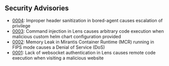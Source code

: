 ## Security Advisories

* [0004](/advisories/0004.md): Improper header sanitization in bored-agent causes escalation of privilege
* [0003](/advisories/0003.md): Command injection in Lens causes arbitrary code execution when malicious custom helm chart configuration provided
* [0002](/advisories/0002.md): Memory Leak in Mirantis Container Runtime (MCR) running in FIPS mode causes a Denial of Service (DoS)
* [0001](/advisories/0001.md): Lack of websocket authentication in Lens causes remote code execution when visiting a malicious website
